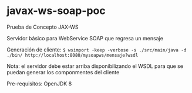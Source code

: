 # javax-ws-soap-poc
Prueba de Concepto JAX-WS

Servidor básico para WebService SOAP que regresa un mensaje
 
Generación de cliente:
 ``` $ wsimport -keep -verbose -s ./src/main/java -d ./bin/ http://localhost:8080/mysoapws/mensaje?wsdl ```
 
 Nota: el servidor debe estar arriba disponibilizando el WSDL para que se puedan generar los componmentes del cliente
 
 Pre-requisitos: OpenJDK 8
 
 


